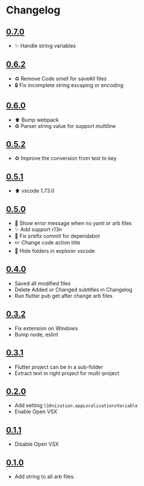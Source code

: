 # Changelog

## [0.7.0](https://github.com/lsaudon/l10nization/releases/tag/release-0.7.0)

- ✨ Handle string variables

## [0.6.2](https://github.com/lsaudon/l10nization/releases/tag/release-0.6.2)

- ♻️ Remove Code smell for saveAll files
- 🔒️ Fix incomplete string escaping or encoding

## [0.6.0](https://github.com/lsaudon/l10nization/releases/tag/release-0.6.0)

- ⬆️ Bump webpack
- ♻️ Parser string value for support multiline

## [0.5.2](https://github.com/lsaudon/l10nization/releases/tag/release-0.5.2)

- ♻️ Improve the conversion from text to key

## [0.5.1](https://github.com/lsaudon/l10nization/releases/tag/release-0.5.1)

- ⬆️ vscode 1.73.0

## [0.5.0](https://github.com/lsaudon/l10nization/releases/tag/release-0.5.0)

- 🥅 Show error message when no yaml or arb files
- ✨ Add support r13n
- 💚 Fix prefix commit for dependabot
- ✏️ Change code action title
- 🔧 Hide folders in explorer vscode

## [0.4.0](https://github.com/lsaudon/l10nization/releases/tag/release-0.4.0)

- Saved all modified files
- Delete Added or Changed subtitles in Changelog
- Run flutter pub get after change arb files

## [0.3.2](https://github.com/lsaudon/l10nization/releases/tag/release-0.3.2)

- Fix extension on Windows
- Bump node, eslint

## [0.3.1](https://github.com/lsaudon/l10nization/releases/tag/release-0.3.1)

- Flutter project can be in a sub-folder
- Extract text in right project for multi-project

## [0.2.0](https://github.com/lsaudon/l10nization/releases/tag/release-0.2.0)

- Add setting `l10nization.appLocalizationsVariable`
- Enable Open VSX

## [0.1.1](https://github.com/lsaudon/l10nization/releases/tag/release-0.1.1)

- Disable Open VSX

## [0.1.0](https://github.com/lsaudon/l10nization/releases/tag/release-0.1.0)

- Add string to all arb files.
